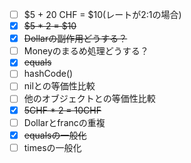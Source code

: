 - [ ] $5 + 20 CHF = $10(レートが2:1の場合)
- [x] ~~$5 * 2 = $10~~
- [x] ~~Dollarの副作用どうする？~~
- [ ] Moneyのまるめ処理どうする？
- [x] ~~equals~~
- [ ] hashCode()
- [ ] nilとの等価性比較
- [ ] 他のオブジェクトとの等価性比較
- [x] ~~5CHF * 2 = 10CHF~~
- [ ] Dollarとfrancの重複
- [x] ~~equalsの一般化~~
- [ ] timesの一般化
